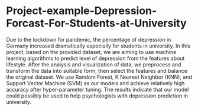 # Project-example-Depression-Forcast-For-Students-at-University
Due to the lockdown for pandemic, the percentage of depression in Germany increased dramatically especially for students in university. In this project, based on the provided dataset, we are aiming to use machine learning algorithms to predict level of depression from the features about lifestyle. After the analysis and visualization of data, we preprocess and transform the data into suitable form, then select the features and balance the original dataset. We use Random Forest, K Nearest Neighbor (KNN), and Support Vector Machine (SVM) as our models and achieve relatively high accuracy after hyper-parameter tuning. The results indicate that our model could possibly be used to help psychologists with depression prediction in university.
